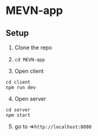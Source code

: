 # MEVN-app

## Setup 
1. Clone the repo
2. `cd MEVN-app`

3. Open client
```
cd client
npm run dev
```

4. Open server
```
cd server
npm start
```

5. go to =>`http://localhost:8080`
